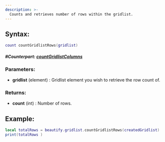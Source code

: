 ```yaml
---
description: >-
  Counts and retrieves number of rows within the gridlist.
---
```


## **Syntax:**

```lua
count countGridlistRows(gridlist)
```

#### _**\#Counterpart:**_ [_**countGridlistColumns**_](countgridlistcolumns)

### **Parameters:**
  
* **gridlist** \(element\) : Gridlist element you wish to retrieve the row count of.

### **Returns:**

* **count** \(int\) : Number of rows.

## **Example:**

```lua
local totalRows = beautify.gridlist.countGridlistRows(createdGridlist)
print(totalRows )
```